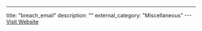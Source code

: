 ---
title: "breach_email"
description: ""
external_category: "Miscellaneous"
---[Visit Website](https://sn0int.readthedocs.io/en/latest/structs.html#breach-email)


